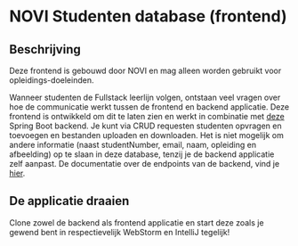# NOVI Studenten database (frontend)

## Beschrijving

Deze frontend is gebouwd door NOVI en mag alleen worden gebruikt voor opleidings-doeleinden.

Wanneer studenten de Fullstack leerlijn volgen, ontstaan veel vragen over hoe de communicatie werkt tussen de frontend en backend applicatie. Deze frontend is ontwikkeld om dit te laten zien en werkt in combinatie met [deze](https://github.com/hogeschoolnovi/backend-data-uitwisseling) Spring Boot backend. Je kunt via CRUD requesten studenten opvragen en toevoegen en bestanden uploaden en downloaden. Het is niet mogelijk om andere informatie (naast studentNumber, email, naam, opleiding en afbeelding) op te slaan in deze database, tenzij je de backend applicatie zelf aanpast. De documentatie over de endpoints van de backend, vind je [hier](https://github.com/hogeschoolnovi/backend-data-uitwisseling).

## De applicatie draaien

Clone zowel de backend als frontend applicatie en start deze zoals je gewend bent in respectievelijk WebStorm en IntelliJ tegelijk!


